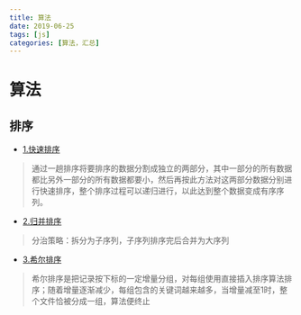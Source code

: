 ```yaml
---
title: 算法
date: 2019-06-25
tags: [js]
categories: [算法，汇总]
---
```


# 算法
## 排序
- [1.快速排序](./sort-quick.md)
> 通过一趟排序将要排序的数据分割成独立的两部分，其中一部分的所有数据都比另外一部分的所有数据都要小，然后再按此方法对这两部分数据分别进行快速排序，整个排序过程可以递归进行，以此达到整个数据变成有序序列。

- [2.归并排序](./sort-merge.md)
> 分治策略：拆分为子序列，子序列排序完后合并为大序列

- [3.希尔排序](./sort-shall.md)
> 希尔排序是把记录按下标的一定增量分组，对每组使用直接插入排序算法排序；随着增量逐渐减少，每组包含的关键词越来越多，当增量减至1时，整个文件恰被分成一组，算法便终止